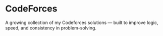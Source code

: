 # CodeForces
A growing collection of my Codeforces solutions — built to improve logic, speed, and consistency in problem-solving.
